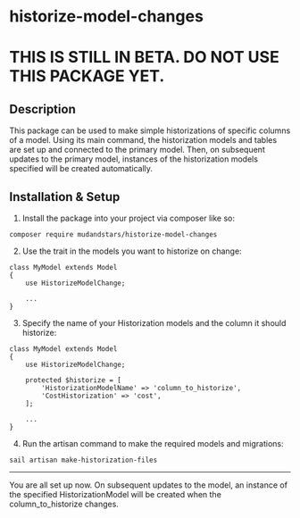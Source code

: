 # historize-model-changes

# THIS IS STILL IN BETA. DO NOT USE THIS PACKAGE YET.

## Description
This package can be used to make simple historizations of specific columns of a model.
Using its main command, the historization models and tables are set up and connected to the primary model.
Then, on subsequent updates to the primary model, instances of the historization models specified will be created automatically.

## Installation & Setup
1. Install the package into your project via composer like so:
```
composer require mudandstars/historize-model-changes
```
2. Use the trait in the models you want to historize on change:
```laravel
class MyModel extends Model
{
    use HistorizeModelChange;

    ...
}
```
3. Specify the name of your Historization models and the column it should historize:
```laravel
class MyModel extends Model
{
    use HistorizeModelChange;

    protected $historize = [
        'HistorizationModelName' => 'column_to_historize',
        'CostHistorization' => 'cost',
    ];

    ...
}
```
4. Run the artisan command to make the required models and migrations:
```
sail artisan make-historization-files
```
---
You are all set up now. On subsequent updates to the model, an instance of the specified HistorizationModel will be created when the column_to_historize changes.
